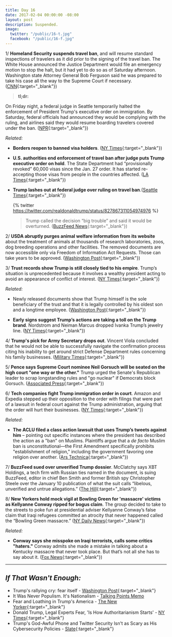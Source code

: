 ```yaml
---
title: Day 16
date: 2017-02-04 00:00:00 -08:00
layout: post
description: Suspended.
image:
  twitter: "/public/16-t.jpg"
  facebook: "/public/16-f.jpg"
---
```


1/ **Homeland Security suspends travel ban**, and will resume standard inspections of travelers as it did prior to the signing of the travel ban. The White House announced the Justice Department would file an emergency motion to stop the halt, but it had yet to do so as of Saturday afternoon. Washington state Attorney General Bob Ferguson said he was prepared to take his case all the way to the Supreme Court if necessary. ([CNN](http://www.cnn.com/2017/02/03/politics/federal-judge-temporarily-halts-trump-travel-ban-nationwide-ag-says/index.html){:target="_blank"})

> **tl;dr:**
>
On Friday night, a federal judge in Seattle temporarily halted the enforcement of President Trump's executive order on immigration. By Saturday, federal officials had announced they would be complying with the ruling, and airlines said they would resume boarding travelers covered under the ban. ([NPR](http://www.npr.org/sections/thetwo-way/2017/02/04/513415447/airlines-again-board-travelers-barred-by-travel-order-as-trump-vows-to-fight){:target="_blank"})

_Related:_ 

* **Borders reopen to banned visa holders**. ([NY Times](https://www.nytimes.com/2017/02/04/us/politics/visa-ban-trump-judge-james-robart.html){:target="_blank"})
* **U.S. authorities end enforcement of travel ban after judge puts Trump executive order on hold**. The State Department had “provisionally revoked” 60,000 visas since the Jan. 27 order. It has started re-accepting those visas from people in the countries affected. ([LA Times](http://www.latimes.com/politics/la-na-pol-visa-cancellations-20170204-story.html){:target="_blank"})
* **Trump lashes out at federal judge over ruling on travel ban**.([Seattle Times](http://www.seattletimes.com/nation-world/nation-politics/trump-lashes-out-a-federal-judge-over-ruling-on-travel-ban/){:target="_blank"})

  {% twitter https://twitter.com/realdonaldtrump/status/827867311054974976 %}

  > Trump called the decision “big trouble” and said it would be overturned. ([BuzzFeed News](https://www.buzzfeed.com/zoetillman/federal-judge-criticizes-trumps-travel-ban-and-extends-order){:target="_blank"})


2/ **USDA abruptly purges animal welfare information from its website** about the treatment of animals at thousands of research laboratories, zoos, dog breeding operations and other facilities. The removed documents are now accessible only via Freedom of Information Act Requests. Those can take years to be approved. ([Washington Post](https://www.washingtonpost.com/news/animalia/wp/2017/02/03/the-usda-abruptly-removes-animal-welfare-information-from-its-website/){:target="_blank"})

3/ **Trust records show Trump is still closely tied to his empire**. Trump’s situation is unprecedented because it involves a wealthy president acting to avoid an appearance of conflict of interest. ([NY Times](https://www.nytimes.com/2017/02/03/us/politics/donald-trump-business.html){:target="_blank"})

_Related:_

* Newly released documents show that Trump himself is the sole beneficiary of the trust and that it is legally controlled by his oldest son and a longtime employee. ([Washington Post](https://www.washingtonpost.com/politics/documents-confirm-trump-still-benefiting-from-his-business/2017/02/04/848fdd5a-eae0-11e6-bf6f-301b6b443624_story.html){:target="_blank"})

* **Early signs suggest Trump’s actions are taking a toll on the Trump brand**. Nordstrom and Neiman Marcus dropped Ivanka Trump’s jewelry line. ([NY Times](https://www.nytimes.com/2017/02/04/business/the-trump-brand.html){:target="_blank"})

4/ **Trump's pick for Army Secretary drops out**. Vincent Viola concluded that he would not be able to successfully navigate the confirmation process citing his inability to get around strict Defense Department rules concerning his family businesses. ([Military Times](http://www.militarytimes.com/articles/trump-viola-withdraws-army-secretary){:target="_blank"})

5/ **Pence says Supreme Court nominee Neil Gorsuch will be seated on the high court "one way or the other."** Trump urged the Senate's Republican leader to scrap longstanding rules and "go nuclear" if Democrats block Gorsuch. ([Associated Press](http://bigstory.ap.org/174cd1b3e3964c279693c4b444b02d2e){:target="_blank"})

6/ **Tech companies fight Trump immigration order in court**.  Amazon and Expedia stepped up their opposition to the order with filings that were part of a lawsuit in federal court against the Trump administration, arguing that the order will hurt their businesses. ([NY Times](https://www.nytimes.com/2017/01/30/technology/technology-companies-fight-trump-immigration-order-in-court.html){:target="_blank"})

_Related:_

* **The ACLU filed a class action lawsuit that uses Trump’s tweets against him** – pointing out specific instances where the president has described the action as a "ban" on Muslims. Plaintiffs argue that a _de facto_ Muslim ban is unconstitutional—the First Amendment specifically prohibits "establishment of religion," including the government favoring one religion over another. ([Ars Technica](https://arstechnica.com/tech-policy/2017/02/prof-can-you-sue-the-president-based-on-his-tweets-were-about-to-find-out/){:target="_blank"})

7/ **BuzzFeed sued over unverified Trump dossier**. McClatchy says XBT Holdings, a tech firm with Russian ties named in the document, is suing BuzzFeed, editor in chief Ben Smith and former British spy Christopher Steele over the January 10 publication of what the suit calls “libelous, unverified and untrue allegations.” ([The Hill](http://thehill.com/blogs/blog-briefing-room/news/317898-buzzfeed-sued-over-unverified-trump-dossier){:target="_blank"})

8/ **New Yorkers hold mock vigil at Bowling Green for 'massacre' victims as Kellyanne Conway ripped for bogus claim**. The group decided to take to the streets to poke fun at presidential adviser Kellyanne Conway’s false claim that Iraqi refugees committed an atrocity that never happened called the “Bowling Green massacre.” ([NY Daily News](http://www.nydailynews.com/new-york/new-yorkers-hold-vigil-bowling-green-massacre-victims-article-1.2963989){:target="_blank"})

_Related:_

* **Conway says she misspoke on Iraqi terrorists, calls some critics "haters."** Conway admits she made a mistake in talking about a Kentucky massacre that never took place. But that’s not all she has to say about it. ([Fox News](http://www.foxnews.com/politics/2017/02/04/conway-says-misspoke-on-iraqi-terrorists-calls-some-critics-haters.html){:target="_blank"})

---

## _If That Wasn't Enough:_

* Trump's rallying cry: fear itself - [Washington Post](http://www.washingtonpost.com/politics/trumps-rallying-cry-fear-itself/2017/02/03/7d2a0432-ea4a-11e6-bf6f-301b6b443624_story.html){:target="_blank"}
* It Was Never Populism. It's Nationalism - [Talking Points Memo](http://talkingpointsmemo.com/edblog/it-was-never-populism-it-s-nationalism)
* Fear and Loathing in Trump's America - [The New Yorker](http://www.newyorker.com/culture/cultural-comment/fear-and-loathing-in-trumps-america){:target="_blank"}
* Donald Trump, Legal Experts Fear, 'Is How Authoritarianism Starts' - [NY Times](http://www.nytimes.com/2016/06/04/us/politics/donald-trump-constitution-power.html){:target="_blank"}
* Trump's God-Awful Phone and Twitter Security Isn't as Scary as His Cybersecurity Policies - [Slate](http://www.slate.com/blogs/future_tense/2017/01/27/trump_s_phone_and_twitter_security_isn_t_as_scary_as_his_cybersecurity_policies.html){:target="_blank"}







